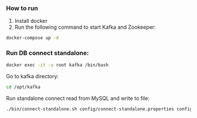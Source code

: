 ### How to run
1. Install docker
2. Run the following command to start Kafka and Zookeeper:
```bash
docker-compose up -d
```

### Run DB connect standalone:
```bash
docker exec -it -u root kafka /bin/bash
```
Go to kafka directory:
```bash
cd /opt/kafka
```
Run standalone connect read from MySQL and write to file:
```bash
./bin/connect-standalone.sh config/connect-standalone.properties config/mysql-source.properties config/file-sink-db.properties
```